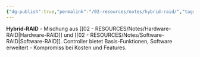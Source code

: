 ```yaml
---
{"dg-publish":true,"permalink":"/02-resources/notes/hybrid-raid/","tags":["raid/implementation","mischung/hw-sw","informatik/hardware"],"noteIcon":"","updated":"2025-09-10T17:00:10.000+02:00"}
---
```



**Hybrid-RAID** - Mischung aus [[02 - RESOURCES/Notes/Hardware-RAID\|Hardware-RAID]] und [[02 - RESOURCES/Notes/Software-RAID\|Software-RAID]].
Controller bietet Basis-Funktionen, Software erweitert - Kompromiss bei Kosten und Features.